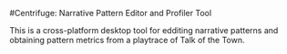 #Centrifuge: Narrative Pattern Editor and Profiler Tool

This is a cross-platform desktop tool for edditing narrative patterns and obtaining pattern metrics from a playtrace of Talk of the Town.


